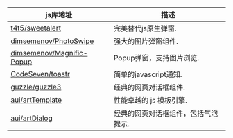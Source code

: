 | js库地址 | 描述 |
|---|---|
| [t4t5/sweetalert](https://github.com/t4t5/sweetalert) | 完美替代js原生弹窗. |
| [dimsemenov/PhotoSwipe](https://github.com/dimsemenov/PhotoSwipe) | 强大的图片弹窗组件. |
| [dimsemenov/Magnific-Popup](https://github.com/dimsemenov/Magnific-Popup) | Popup弹窗，支持图片浏览. |
| [CodeSeven/toastr](https://github.com/CodeSeven/toastr) | 简单的javascript通知. |
| [guzzle/guzzle3](https://github.com/aui/artDialog) | 经典的网页对话框组件. |
| [aui/artTemplate](https://github.com/aui/artTemplate) | 性能卓越的 js 模板引擎. |
| [aui/artDialog](https://github.com/aui/artDialog) | 经典的网页对话框组件，包括气泡提示. |

